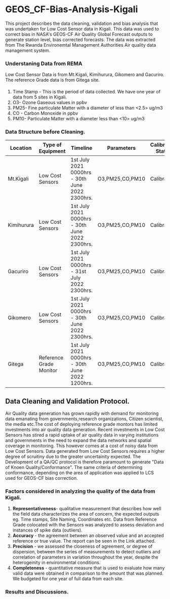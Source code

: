 # GEOS_CF-Bias-Analysis-Kigali
This project describes the data cleaning, validation and bias analysis that was undertaken for Low Cost Sensor data in Kigali.
This data was used to correct bias in NASA's GEOS-CF Air Quality Global Forecast outputs to generate station level, bias corrected forecasts.
The data was extracted from The Rwanda Environemtal Management Authorities Air quality data management system.
### Understaning Data from REMA 
Low Cost Sensor Data is from Mt.Kigali, Kimihurura, Gikomero and Gacuriro.
The reference Grade data is from Gitega site.
#### <Features within Data.>
1. Time Stamp - This is the period of data collected. We have one year of data from 5 sites in Kigali.
2. O3- Ozone Gaseous values in ppbv 
3. PM25- Fine particulate Matter with a diameter of less than <2.5> ug/m3
4. CO - Carbon Monoxide in ppbv
5. PM10- Particulate Matter with a diameter less than <10> ug/m3
### Data Structure before Cleaning.

| **Location** | **Type of Equipment** | **Timeline**                                    | **Parameters**  | **Calibration Status** |
|--------------|-----------------------|-------------------------------------------------|-----------------|------------------------|
| Mt.Kigali    | Low Cost Sensors      | 1st July 2021 0000hrs - 30th June 2022 2300hrs. | O3,PM25,CO,PM10 | Calibrated             |
| Kimihurura   | Low Cost Sensors      | 1st July 2021 0000hrs - 30th June 2022 2300hrs. | O3,PM25,CO,PM10 | Calibrated             |
| Gacuriro     | Low Cost Sensors      | 1st July 2021 0000hrs - 31st July 2022 2300hrs. | O3,PM25,CO,PM10 | Calibrated             |
| Gikomero     | Low Cost Sensors      | 1st July 2021 0000hrs - 30th June 2022 2300hrs. | O3,PM25,CO,PM10 | Calibrated             |
| Gitega       | Reference Grade Monitor| 1st July 2021 0000hrs - 30th June 2022 1200hrs. | O3,PM25,CO,PM10 | Calibrated            |

## Data Cleaning and Validation Protocol.
Air Quality data generation has grown rapidly with demand for monitoring data emanating from governments,research organizations, Citizen scientist, the media etc.The cost of deploying reference grade montors has limited investments into air quality data generation. Recent investments in Low Cost Sensors has stired a rapid uptake of air quality data in varying institutions and governments in the need to expand the data networks and spatial coverage in monitoring. This however comes at a cost of noisy data from Low Cost Sensors. Data generated from Low Cost Sensors requires a higher degree of scruitiny due to the greater uncertainity expected.
The Development of a QA/QC protocol is therefore paramount to generate "Data of Knoen Quality/Conformance".
The same criteria of determining conformance, depending on the area of application was applied to LCS used for GEOS-CF bias correction.
### Factors considered in analyzing the quality of the data from Kigali.

1. **Representativeness**- qualitative  measurement  that  describes  how  well  the field data characterizes the area of concern, the expected outputs eg. Time stamps, Site Naming, Coordinates etc. Data from Reference Grade colocated with the Sensors was analyzed to assess deviation and instances of spike data (outliers). 
2. **Accuracy** - the agreement between an observed value and an accepted reference or  true  value. The report can be seen in the Link attached.
3. **Precision** - we assessed the closeness of agreement, or degree of dispersion, between the series of measurements to detect outliers and correlation of parameters in variation throughout the year, despite the heterogeinity in environmental conditions.
4. **Completeness** - quantitative  measure  that  is  used  to  evaluate  how  many valid  data were obtained in comparison to the amount that was planned. We budgeted for one year of full data from each site.

### Results and Discussions.


